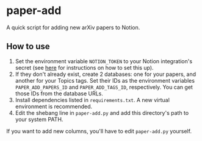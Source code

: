 # paper-add

A quick script for adding new arXiv papers to Notion.

## How to use

1. Set the environment variable `NOTION_TOKEN` to your Notion integration's secret (see [here](https://www.notion.so/help/create-integrations-with-the-notion-api) for instructions on how to set this up).
2. If they don't already exist, create 2 databases: one for your papers, and another for your Topics tags. Set their IDs as the environment variables `PAPER_ADD_PAPERS_ID` and `PAPER_ADD_TAGS_ID`, respectively. You can get those IDs from the database URLs.
3. Install dependencies listed in `requirements.txt`. A new virtual environment is recommended.
4. Edit the shebang line in `paper-add.py` and add this directory's path to your system PATH.

If you want to add new columns, you'll have to edit `paper-add.py` yourself.
